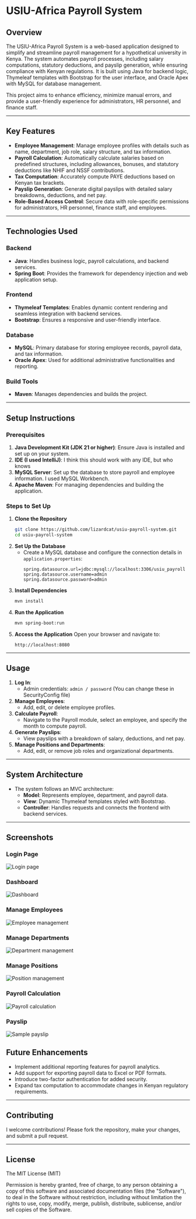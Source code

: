 # **USIU-Africa Payroll System**

## **Overview**
The USIU-Africa Payroll System is a web-based application designed to simplify and streamline payroll management for a hypothetical university in Kenya. The system automates payroll processes, including salary computations, statutory deductions, and payslip generation, while ensuring compliance with Kenyan regulations. It is built using Java for backend logic, Thymeleaf templates with Bootstrap for the user interface, and Oracle Apex with MySQL for database management.

This project aims to enhance efficiency, minimize manual errors, and provide a user-friendly experience for administrators, HR personnel, and finance staff.

---

## **Key Features**
- **Employee Management**: Manage employee profiles with details such as name, department, job role, salary structure, and tax information.
- **Payroll Calculation**: Automatically calculate salaries based on predefined structures, including allowances, bonuses, and statutory deductions like NHIF and NSSF contributions.
- **Tax Computation**: Accurately compute PAYE deductions based on Kenyan tax brackets.
- **Payslip Generation**: Generate digital payslips with detailed salary breakdowns, deductions, and net pay.
- **Role-Based Access Control**: Secure data with role-specific permissions for administrators, HR personnel, finance staff, and employees.

---

## **Technologies Used**
### **Backend**
- **Java**: Handles business logic, payroll calculations, and backend services.
- **Spring Boot**: Provides the framework for dependency injection and web application setup.

### **Frontend**
- **Thymeleaf Templates**: Enables dynamic content rendering and seamless integration with backend services.
- **Bootstrap**: Ensures a responsive and user-friendly interface.

### **Database**
- **MySQL**: Primary database for storing employee records, payroll data, and tax information.
- **Oracle Apex**: Used for additional administrative functionalities and reporting.

### **Build Tools**
- **Maven**: Manages dependencies and builds the project.

---

## **Setup Instructions**
### **Prerequisites**
1. **Java Development Kit (JDK 21 or higher)**: Ensure Java is installed and set up on your system.
2. **IDE (I used IntelliJ)**: I think this should work with any IDE, but who knows
3. **MySQL Server**: Set up the database to store payroll and employee information. I used MySQL Workbench.
4. **Apache Maven**: For managing dependencies and building the application.

### **Steps to Set Up**
1. **Clone the Repository**
   ```bash
   git clone https://github.com/lizardcat/usiu-payroll-system.git
   cd usiu-payroll-system
   ```
2. **Set Up the Database**
    - Create a MySQL database and configure the connection details in `application.properties`:
      ```properties
      spring.datasource.url=jdbc:mysql://localhost:3306/usiu_payroll
      spring.datasource.username=admin
      spring.datasource.password=admin
      ```
3. **Install Dependencies**
   ```bash
   mvn install
   ```
4. **Run the Application**
   ```bash
   mvn spring-boot:run
   ```
5. **Access the Application**
   Open your browser and navigate to:
   ```
   http://localhost:8080
   ```

---

## **Usage**
1. **Log In**:
    - Admin credentials: `admin / password` (You can change these in SecurityConfig file)
2. **Manage Employees**:
    - Add, edit, or delete employee profiles.
3. **Calculate Payroll**:
    - Navigate to the Payroll module, select an employee, and specify the month to compute payroll.
4. **Generate Payslips**:
    - View payslips with a breakdown of salary, deductions, and net pay.
5. **Manage Positions and Departments**:
    - Add, edit, or remove job roles and organizational departments.

---

## **System Architecture**
- The system follows an MVC architecture:
    - **Model**: Represents employee, department, and payroll data.
    - **View**: Dynamic Thymeleaf templates styled with Bootstrap.
    - **Controller**: Handles requests and connects the frontend with backend services.

---

## **Screenshots**

### **Login Page**
![Login page](images/login_page.png)

### **Dashboard**
![Dashboard](images/dashboard_page.png)

### **Manage Employees**
![Employee management](images/employee_management_page.png)

### **Manage Departments**
![Department management](images/department_management_page.png)

### **Manage Positions**
![Position management](images/position_management_page.png)

### **Payroll Calculation**
![Payroll calculation](images/payroll_calculations_page.png)

### **Payslip**
![Sample payslip](images/payslip_sample.png)

## **Future Enhancements**
- Implement additional reporting features for payroll analytics.
- Add support for exporting payroll data to Excel or PDF formats.
- Introduce two-factor authentication for added security.
- Expand tax computation to accommodate changes in Kenyan regulatory requirements.

---

## **Contributing**
I welcome contributions! Please fork the repository, make your changes, and submit a pull request.

---

## **License**
The MIT License (MIT)

Permission is hereby granted, free of charge, to any person obtaining a copy of this software and associated documentation files (the "Software"), to deal in the Software without restriction, including without limitation the rights to use, copy, modify, merge, publish, distribute, sublicense, and/or sell copies of the Software.
